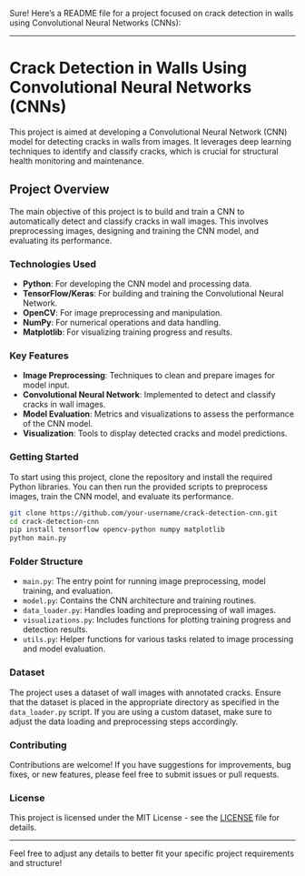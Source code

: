 Sure! Here’s a README file for a project focused on crack detection in walls using Convolutional Neural Networks (CNNs):

---

# Crack Detection in Walls Using Convolutional Neural Networks (CNNs)

This project is aimed at developing a Convolutional Neural Network (CNN) model for detecting cracks in walls from images. It leverages deep learning techniques to identify and classify cracks, which is crucial for structural health monitoring and maintenance.

## Project Overview

The main objective of this project is to build and train a CNN to automatically detect and classify cracks in wall images. This involves preprocessing images, designing and training the CNN model, and evaluating its performance.

### Technologies Used
- **Python**: For developing the CNN model and processing data.
- **TensorFlow/Keras**: For building and training the Convolutional Neural Network.
- **OpenCV**: For image preprocessing and manipulation.
- **NumPy**: For numerical operations and data handling.
- **Matplotlib**: For visualizing training progress and results.

### Key Features
- **Image Preprocessing**: Techniques to clean and prepare images for model input.
- **Convolutional Neural Network**: Implemented to detect and classify cracks in wall images.
- **Model Evaluation**: Metrics and visualizations to assess the performance of the CNN model.
- **Visualization**: Tools to display detected cracks and model predictions.

### Getting Started

To start using this project, clone the repository and install the required Python libraries. You can then run the provided scripts to preprocess images, train the CNN model, and evaluate its performance.

```bash
git clone https://github.com/your-username/crack-detection-cnn.git
cd crack-detection-cnn
pip install tensorflow opencv-python numpy matplotlib
python main.py
```

### Folder Structure
- `main.py`: The entry point for running image preprocessing, model training, and evaluation.
- `model.py`: Contains the CNN architecture and training routines.
- `data_loader.py`: Handles loading and preprocessing of wall images.
- `visualizations.py`: Includes functions for plotting training progress and detection results.
- `utils.py`: Helper functions for various tasks related to image processing and model evaluation.

### Dataset

The project uses a dataset of wall images with annotated cracks. Ensure that the dataset is placed in the appropriate directory as specified in the `data_loader.py` script. If you are using a custom dataset, make sure to adjust the data loading and preprocessing steps accordingly.

### Contributing

Contributions are welcome! If you have suggestions for improvements, bug fixes, or new features, please feel free to submit issues or pull requests.

### License

This project is licensed under the MIT License - see the [LICENSE](LICENSE) file for details.

---

Feel free to adjust any details to better fit your specific project requirements and structure!
